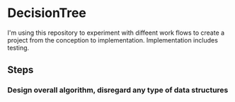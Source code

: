 # DecisionTree

I'm using this repository to experiment with diffeent work flows to create a project from the conception to implementation. Implementation includes testing.

## Steps

### Design overall algorithm, disregard any type of data structures
